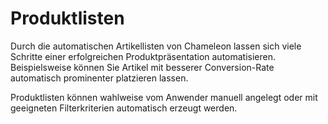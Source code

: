 # Produktlisten


Durch die automatischen Artikellisten von Chameleon lassen sich viele Schritte einer erfolgreichen Produktpräsentation automatisieren. Beispielsweise können Sie Artikel mit besserer Conversion-Rate automatisch prominenter platzieren lassen.

Produktlisten können wahlweise vom Anwender manuell angelegt oder mit geeigneten Filterkriterien automatisch erzeugt werden.
